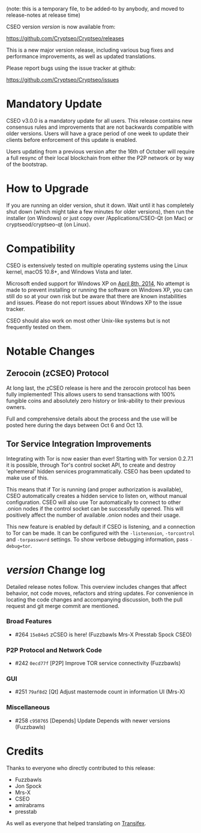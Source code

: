 (note: this is a temporary file, to be added-to by anybody, and moved to release-notes at release time)

CSEO version *version* is now available from:

  <https://github.com/Cryptseo/Cryptseo/releases>

This is a new major version release, including various bug fixes and
performance improvements, as well as updated translations.

Please report bugs using the issue tracker at github:

  <https://github.com/Cryptseo/Cryptseo/issues>

Mandatory Update
==============

CSEO v3.0.0 is a mandatory update for all users. This release contains new consensus rules and improvements that are not backwards compatible with older versions. Users will have a grace period of one week to update their clients before enforcement of this update is enabled.

Users updating from a previous version after the 16th of October will require a full resync of their local blockchain from either the P2P network or by way of the bootstrap.

How to Upgrade
==============

If you are running an older version, shut it down. Wait until it has completely shut down (which might take a few minutes for older versions), then run the installer (on Windows) or just copy over /Applications/CSEO-Qt (on Mac) or cryptseod/cryptseo-qt (on Linux).

Compatibility
==============

CSEO is extensively tested on multiple operating systems using
the Linux kernel, macOS 10.8+, and Windows Vista and later.

Microsoft ended support for Windows XP on [April 8th, 2014](https://www.microsoft.com/en-us/WindowsForBusiness/end-of-xp-support),
No attempt is made to prevent installing or running the software on Windows XP, you
can still do so at your own risk but be aware that there are known instabilities and issues.
Please do not report issues about Windows XP to the issue tracker.

CSEO should also work on most other Unix-like systems but is not
frequently tested on them.

Notable Changes
===============

Zerocoin (zCSEO) Protocol
---------------------

At long last, the zCSEO release is here and the zerocoin protocol has been fully implemented! This allows users to send transactions with 100% fungible coins and absolutely zero history or link-ability to their previous owners.

Full and comprehensive details about the process and the use will be posted here during the days between Oct 6 and Oct 13.

Tor Service Integration Improvements
---------------------

Integrating with Tor is now easier than ever! Starting with Tor version 0.2.7.1 it is possible, through Tor's control socket API, to create and destroy 'ephemeral' hidden services programmatically. CSEO has been updated to make use of this.

This means that if Tor is running (and proper authorization is available), CSEO automatically creates a hidden service to listen on, without manual configuration. CSEO will also use Tor automatically to connect to other .onion nodes if the control socket can be successfully opened. This will positively affect the number of available .onion nodes and their usage.

This new feature is enabled by default if CSEO is listening, and a connection to Tor can be made. It can be configured with the `-listenonion`, `-torcontrol` and `-torpassword` settings. To show verbose debugging information, pass `-debug=tor`.

*version* Change log
=================

Detailed release notes follow. This overview includes changes that affect
behavior, not code moves, refactors and string updates. For convenience in locating
the code changes and accompanying discussion, both the pull request and
git merge commit are mentioned.

### Broad Features
- #264 `15e84e5` zCSEO is here! (Fuzzbawls Mrs-X Presstab Spock CSEO)

### P2P Protocol and Network Code
- #242 `0ecd77f` [P2P] Improve TOR service connectivity (Fuzzbawls)

### GUI
- #251 `79af8d2` [Qt] Adjust masternode count in information UI (Mrs-X)

### Miscellaneous
- #258 `c950765` [Depends] Update Depends with newer versions (Fuzzbawls)

Credits
=======

Thanks to everyone who directly contributed to this release:
- Fuzzbawls
- Jon Spock
- Mrs-X
- CSEO
- amirabrams
- presstab

As well as everyone that helped translating on [Transifex](https://www.transifex.com/projects/p/216k155-translations/).
